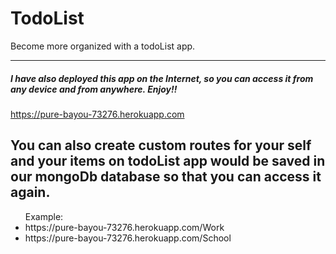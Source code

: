 # TodoList
Become more organized with a todoList app.

***
##### I have also deployed this app on the Internet, so you can access it from any device and from anywhere. Enjoy!! 
   https://pure-bayou-73276.herokuapp.com

You can also create custom routes for your self and your items on todoList app would be saved in our mongoDb database so that you can access it again. </br>
---
<ul>Example: 
  <li>https://pure-bayou-73276.herokuapp.com/Work </li>
  <li>https://pure-bayou-73276.herokuapp.com/School </li>
</ul>
